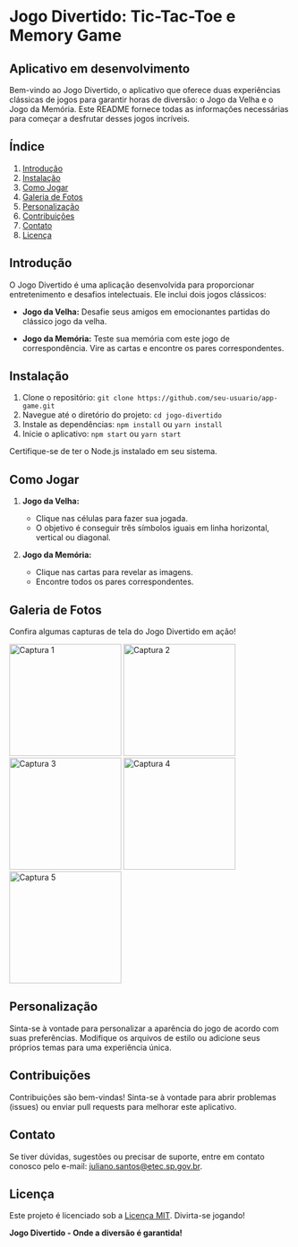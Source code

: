 # Jogo Divertido: Tic-Tac-Toe e Memory Game

## Aplicativo em desenvolvimento 

Bem-vindo ao Jogo Divertido, o aplicativo que oferece duas experiências clássicas de jogos para garantir horas de diversão: o Jogo da Velha e o Jogo da Memória. Este README fornece todas as informações necessárias para começar a desfrutar desses jogos incríveis.

## Índice

1. [Introdução](#introdução)
2. [Instalação](#instalação)
3. [Como Jogar](#como-jogar)
4. [Galeria de Fotos](#galeria-de-fotos)
5. [Personalização](#personalização)
6. [Contribuições](#contribuições)
7. [Contato](#contato)
8. [Licença](#licença)

## Introdução

O Jogo Divertido é uma aplicação desenvolvida para proporcionar entretenimento e desafios intelectuais. Ele inclui dois jogos clássicos:

- **Jogo da Velha:** Desafie seus amigos em emocionantes partidas do clássico jogo da velha.

- **Jogo da Memória:** Teste sua memória com este jogo de correspondência. Vire as cartas e encontre os pares correspondentes.

## Instalação

1. Clone o repositório: `git clone https://github.com/seu-usuario/app-game.git`
2. Navegue até o diretório do projeto: `cd jogo-divertido`
3. Instale as dependências: `npm install` ou `yarn install`
4. Inicie o aplicativo: `npm start` ou `yarn start`

Certifique-se de ter o Node.js instalado em seu sistema.

## Como Jogar

1. **Jogo da Velha:**
   - Clique nas células para fazer sua jogada.
   - O objetivo é conseguir três símbolos iguais em linha horizontal, vertical ou diagonal.

2. **Jogo da Memória:**
   - Clique nas cartas para revelar as imagens.
   - Encontre todos os pares correspondentes.

## Galeria de Fotos

Confira algumas capturas de tela do Jogo Divertido em ação!

<img src="https://raw.githubusercontent.com/DevSntosx71/App-Games/de7d4da08271aada886448f288ec831ed13835c3/github/Galeria%20(5).jpeg" alt="Captura 1" width="200">
<img src="https://raw.githubusercontent.com/DevSntosx71/App-Games/de7d4da08271aada886448f288ec831ed13835c3/github/Galeria%20(2).jpeg" alt="Captura 2" width="200">
<img src="https://raw.githubusercontent.com/DevSntosx71/App-Games/de7d4da08271aada886448f288ec831ed13835c3/github/Galeria%20(1).jpeg" alt="Captura 3" width="200">
<img src="https://raw.githubusercontent.com/DevSntosx71/App-Games/de7d4da08271aada886448f288ec831ed13835c3/github/Galeria%20(3).jpeg" alt="Captura 4" width="200">
<img src="https://raw.githubusercontent.com/DevSntosx71/App-Games/de7d4da08271aada886448f288ec831ed13835c3/github/Galeria%20(4).jpeg" alt="Captura 5" width="200">

## Personalização

Sinta-se à vontade para personalizar a aparência do jogo de acordo com suas preferências. Modifique os arquivos de estilo ou adicione seus próprios temas para uma experiência única.

## Contribuições

Contribuições são bem-vindas! Sinta-se à vontade para abrir problemas (issues) ou enviar pull requests para melhorar este aplicativo.

## Contato

Se tiver dúvidas, sugestões ou precisar de suporte, entre em contato conosco pelo e-mail: juliano.santos@etec.sp.gov.br.

## Licença

Este projeto é licenciado sob a [Licença MIT](LICENSE). Divirta-se jogando!

**Jogo Divertido - Onde a diversão é garantida!**